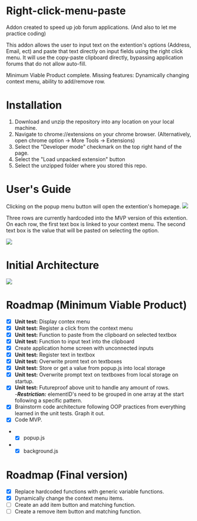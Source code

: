 # Right-click-menu-paste
Addon created to speed up job forum applications. 
(And also to let me practice coding)

This addon allows the user to input text on the extention's options (Address, Email, ect) and paste that text directly on input fields using the right click menu. It will use the copy-paste clipboard directly, bypassing application forums that do not allow auto-fill.

Minimum Viable Product complete. 
Missing features: Dynamically changing context menu, ability to add/remove row.

# Installation

1) Download and unzip the repository into any location on your local machine. 
2) Navigate to chrome://extensions on your chrome browser. (Alternatively, open chrome option -> More Tools -> Extensions) 
3) Select the "Developer mode" checkmark on the top right hand of the page. 
4) Select the "Load unpacked extension" button
5) Select the unzipped folder where you stored this repo. 

# User's Guide

Clicking on the popup menu button will open the extention's homepage. 
<img src="https://i.imgur.com/RTrtOo5.png?1">

Three rows are currently hardcoded into the MVP version of this extention. 
On each row, the first text box is linked to your context menu.
The second text box is the value that will be pasted on selecting the option.

<img src="https://i.imgur.com/k9yl0Ff.png?1">



# Initial Architecture

<img src="https://i.imgur.com/BQkVcsW.png?1">

# Roadmap (Minimum Viable Product)

- [x] **Unit test:** Display contex menu
- [X] **Unit test:** Register a click from the context menu
- [X] **Unit test:** Function to paste from the clipboard on selected textbox
- [X] **Unit test:** Function to input text into the clipboard
- [X] Create application home screen with unconnected inputs
- [X] **Unit test:** Register text in textbox
- [X] **Unit test:** Overwrite promt text on textboxes
- [X] **Unit test:** Store or get a value from popup.js into local storage
- [X] **Unit test:** Overwrite prompt text on textboxes from local storage on startup.  
- [X] **Unit test:** Futureproof above unit to handle any amount of rows.  
  -***Restriction:*** elementID's need to be grouped in one array at the start following a specific pattern.
- [X] Brainstorm code architecture following OOP practices from everything learned in the unit tests. Graph it out. 
- [X] Code MVP.
 - - [x] popup.js
 - - [X] background.js
 
 # Roadmap (Final version)
 
- [x] Replace hardcoded functions with generic variable functions. 
- [x] Dynamically change the context menu items.
- [ ] Create an add item button and matching function.
- [ ] Create a remove item button and matching function. 
